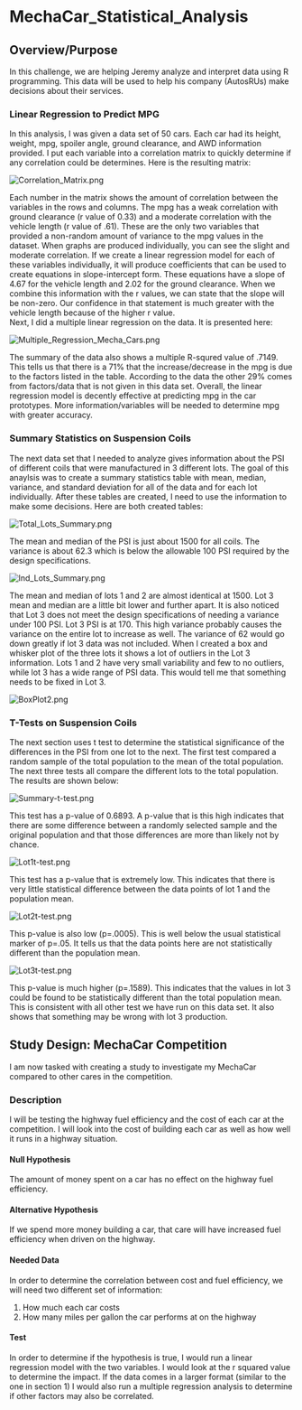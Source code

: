 # MechaCar_Statistical_Analysis

## Overview/Purpose
In this challenge, we are helping Jeremy analyze and interpret data using R programming.  This data will be used to help his company (AutosRUs) make decisions about their services. 

### Linear Regression to Predict MPG
In this analysis, I was given a data set of 50 cars.  Each car had its height, weight, mpg, spoiler angle, ground clearance, and AWD information provided.  I put each variable into a correlation matrix to quickly determine if any correlation could be determines.  Here is the resulting matrix:

![Correlation_Matrix.png](images/Correlation_Matrix.png)

Each number in the matrix shows the amount of correlation between the variables in the rows and columns.  The mpg has a weak correlation with ground clearance (r value of 0.33) and a moderate correlation with the vehicle length (r value of .61).  These are the only two variables that provided a non-random amount of variance to the mpg values in the dataset.  When graphs are produced individually, you can see the slight and moderate correlation.  If we create a linear regression model for each of these variables individually, it will produce coefficients that can be used to create equations in slope-intercept form.  These equations have a slope of 4.67 for the vehicle length and 2.02 for the ground clearance.  When we combine this information with the r values, we can state that the slope will be non-zero.  Our confidence in that statement is much greater with the vehicle length because of the higher r value.  
Next, I did a multiple linear regression on the data.  It is presented here:

![Multiple_Regression_Mecha_Cars.png](images/Multiple_Regression_Mecha_Cars.png)


The summary of the data also shows a multiple R-squred value of .7149.  This tells us that there is a 71% that the increase/decrease in the mpg is due to the factors listed in the table.  According to the data the other 29% comes from factors/data that is not given in this data set.  Overall, the linear regression model is decently effective at predicting mpg in the car prototypes.  More information/variables will be needed to determine mpg with greater accuracy.

### Summary Statistics on Suspension Coils
The next data set that I needed to analyze gives information about the PSI of different coils that were manufactured in 3 different lots.  The goal of this anaylsis was to create a summary statistics table with mean, median, variance, and standard deviation for all of the data and for each lot individually.  After these tables are created, I need to use the information to make some decisions.  Here are both created tables:

![Total_Lots_Summary.png](images/Total_Lots_Summary.png)

The mean and median of the PSI is just about 1500 for all coils.  The variance is about 62.3 which is below the allowable 100 PSI required by the design specifications.

![Ind_Lots_Summary.png](images/Ind_Lots_Summary.png)

The mean and median of lots 1 and 2 are almost identical at 1500.  Lot 3 mean and median are a little bit lower and further apart.  It is also noticed that Lot 3 does not meet the design specifications of needing a variance under 100 PSI.  Lot 3 PSI is at 170.  This high variance probably causes the variance on the entire lot to increase as well.  The variance of 62 would go down greatly if lot 3 data was not included.  When I created a box and whisker plot of the three lots it shows a lot of outliers in the Lot 3 information.  Lots 1 and 2 have very small variability and few to no outliers, while lot 3 has a wide range of PSI data.  This would tell me that something needs to be fixed in Lot 3.

![BoxPlot2.png](images/BoxPlot2.png)


### T-Tests on Suspension Coils

The next section uses t test to determine the statistical significance of the differences in the PSI from one lot to the next.  The first test compared a random sample of the total population to the mean of the total population.  The next three tests all compare the different lots to the total population.  The results are shown below:


![Summary-t-test.png](images/Summary-t-test.png)

This test has a p-value of 0.6893.  A p-value that is this high indicates that there are some difference between a randomly selected sample and the original population and that those differences are more than likely not by chance.


![Lot1t-test.png](images/Lot1t-test.png)

This test has a p-value that is extremely low.  This indicates that there is very little statistical difference between the data points of lot 1 and the population mean.


![Lot2t-test.png](images/Lot2t-test.png)

This p-value is also low (p=.0005).  This is well below the usual statistical marker of p=.05.  It tells us that the data points here are not statistically different than the population mean.


![Lot3t-test.png](images/Lot3t-test.png)

This p-value is much higher (p=.1589).  This indicates that the values in lot 3 could be found to be statistically different than the total population mean.  This is consistent with all other test we have run on this data set.  It also shows that something may be wrong with lot 3 production.


## Study Design: MechaCar Competition

I am now tasked with creating a study to investigate my MechaCar compared to other cares in the competition.

### Description
I will be testing the highway fuel efficiency and the cost of each car at the competition.  I will look into the cost of building each car as well as how well it runs in a highway situation.

#### Null Hypothesis
The amount of money spent on a car has no effect on the highway fuel efficiency.

#### Alternative Hypothesis
If we spend more money building a car, that care will have increased fuel efficiency when driven on the highway.

#### Needed Data
In order to determine the correlation between cost and fuel efficiency, we will need two different set of information:
1. How much each car costs
2. How many miles per gallon the car performs at on the highway

#### Test
In order to determine if the hypothesis is true, I would run a linear regression model with the two variables.  I would look at the r squared value to determine the impact.  If the data comes in a larger format (similar to the one in section 1) I would also run a multiple regression analysis to determine if other factors may also be correlated.


